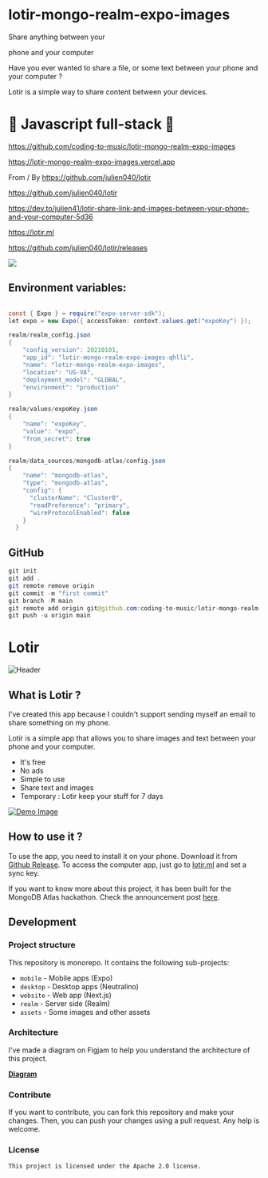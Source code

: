 # lotir-mongo-realm-expo-images

Share anything between your

phone and your computer

Have you ever wanted to share a file, or some text between your phone and your computer ?

Lotir is a simple way to share content between your devices.

# 🚀 Javascript full-stack 🚀

https://github.com/coding-to-music/lotir-mongo-realm-expo-images

https://lotir-mongo-realm-expo-images.vercel.app

From / By https://github.com/julien040/lotir

https://github.com/julien040/lotir

https://dev.to/julien41/lotir-share-link-and-images-between-your-phone-and-your-computer-5d36

https://lotir.ml

https://github.com/julien040/lotir/releases

![](https://raw.githubusercontent.com/julien040/lotir/master/assets/Architecture%20Scheme.png)

## Environment variables:

```java

const { Expo } = require("expo-server-sdk");
let expo = new Expo({ accessToken: context.values.get("expoKey") });

realm/realm_config.json
{
    "config_version": 20210101,
    "app_id": "lotir-mongo-realm-expo-images-qhlli",
    "name": "lotir-mongo-realm-expo-images",
    "location": "US-VA",
    "deployment_model": "GLOBAL",
    "environment": "production"
}

realm/values/expoKey.json
{
    "name": "expoKey",
    "value": "expo",
    "from_secret": true
}

realm/data_sources/mongodb-atlas/config.json
{
    "name": "mongodb-atlas",
    "type": "mongodb-atlas",
    "config": {
      "clusterName": "Cluster0",
      "readPreference": "primary",
      "wireProtocolEnabled": false
    }
  }

```

## GitHub

```java
git init
git add .
git remote remove origin
git commit -m "first commit"
git branch -M main
git remote add origin git@github.com:coding-to-music/lotir-mongo-realm-expo-images.git
git push -u origin main
```

# Lotir

![Header](https://raw.githubusercontent.com/julien040/lotir/master/assets/Github%20header.png)

## What is Lotir ?

I've created this app because I couldn't support sending myself an email to share something on my phone.

Lotir is a simple app that allows you to share images and text between your phone and your computer.

- It's free
- No ads
- Simple to use
- Share text and images
- Temporary : Lotir keep your stuff for 7 days

[![Demo Image](https://img.youtube.com/vi/48bThHfEfug/0.jpg)](https://www.youtube.com/watch?v=48bThHfEfug "Lotir - Text sharing demo")

## How to use it ?

To use the app, you need to install it on your phone. Download it from [Github Release](https://github.com/julien040/lotir/releases). To access the computer app, just go to [lotir.ml](https://lotir.ml) and set a sync key.

If you want to know more about this project, it has been built for the MongoDB Atlas hackathon. Check the announcement post [here](https://dev.to/julien41/lotir-share-link-and-images-between-your-phone-and-your-computer-5d36).

## Development

### Project structure

This repository is monorepo. It contains the following sub-projects:

- `mobile` - Mobile apps (Expo)
- `desktop` - Desktop apps (Neutralino)
- `website` - Web app (Next.js)
- `realm` - Server side (Realm)
- `assets` - Some images and other assets

### Architecture

I've made a diagram on Figjam to help you understand the architecture of this project.

[**Diagram**](https://raw.githubusercontent.com/julien040/lotir/master/assets/Architecture%20Scheme.png)

### Contribute

If you want to contribute, you can fork this repository and make your changes. Then, you can push your changes using a pull request. Any help is welcome.

### License

    This project is licensed under the Apache 2.0 license.
